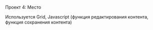 Проект 4: Место

Используется Grid, Javascript (функция редактирования контента, функция сохранения контента)

